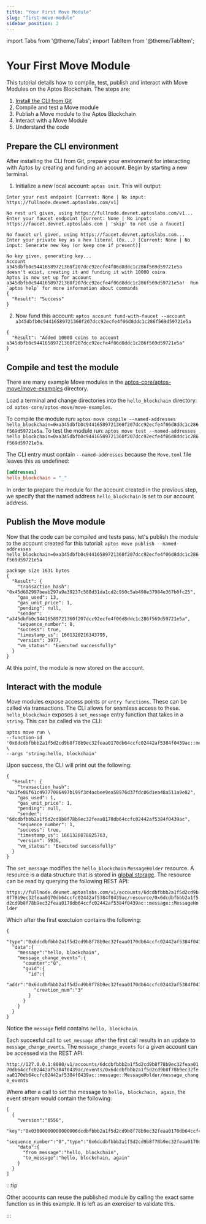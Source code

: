 ```yaml
---
title: "Your First Move Module"
slug: "first-move-module"
sidebar_position: 2
---
```


import Tabs from '@theme/Tabs';
import TabItem from '@theme/TabItem';

# Your First Move Module

This tutorial details how to compile, test, publish and interact with Move Modules on the Aptos Blockchain. The steps are:

1. [Install the CLI from Git][install_cli]
2. Compile and test a Move module
3. Publish a Move module to the Aptos Blockchain
4. Interact with a Move Module
5. Understand the code


## Prepare the CLI environment

After installing the CLI from Git, prepare your environment for interacting with Aptos by creating and funding an account. Begin by starting a new terminal.

1. Initialize a new local account: `aptos init`. This will output:
```
Enter your rest endpoint [Current: None | No input: https://fullnode.devnet.aptoslabs.com/v1]

No rest url given, using https://fullnode.devnet.aptoslabs.com/v1...
Enter your faucet endpoint [Current: None | No input: https://faucet.devnet.aptoslabs.com | 'skip' to not use a faucet]

No faucet url given, using https://faucet.devnet.aptoslabs.com...
Enter your private key as a hex literal (0x...) [Current: None | No input: Generate new key (or keep one if present)]

No key given, generating key...
Account a345dbfb0c94416589721360f207dcc92ecfe4f06d8ddc1c286f569d59721e5a doesn't exist, creating it and funding it with 10000 coins
Aptos is now set up for account a345dbfb0c94416589721360f207dcc92ecfe4f06d8ddc1c286f569d59721e5a!  Run `aptos help` for more information about commands
{
  "Result": "Success"
}
```
2. Now fund this account: `aptos account fund-with-faucet --account a345dbfb0c94416589721360f207dcc92ecfe4f06d8ddc1c286f569d59721e5a`
```
{
  "Result": "Added 10000 coins to account a345dbfb0c94416589721360f207dcc92ecfe4f06d8ddc1c286f569d59721e5a"
}
```

## Compile and test the module

There are many example Move modules in the [aptos-core/aptos-move/move-examples](https://github.com/aptos-labs/aptos-core/tree/main/aptos-move/move-examples) directory.

Load a terminal and change directories into the `hello_blockchain` directory: `cd aptos-core/aptos-move/move-examples`.

To compile the module run: `aptos move compile --named-addresses hello_blockchain=0xa345dbfb0c94416589721360f207dcc92ecfe4f06d8ddc1c286f569d59721e5a`.
To test the module run: `aptos move test --named-addresses hello_blockchain=0xa345dbfb0c94416589721360f207dcc92ecfe4f06d8ddc1c286f569d59721e5a`.

The CLI entry must contain `--named-addresses` because the `Move.toml` file leaves this as undefined:

```toml
[addresses]
hello_blockchain = "_"
```

In order to prepare the module for the account created in the previous step, we specify that the named address `hello_blockchain` is set to our account address.

## Publish the Move module

Now that the code can be compiled and tests pass, let's publish the module to the account created for this tutorial:
`aptos move publish --named-addresses hello_blockchain=0xa345dbfb0c94416589721360f207dcc92ecfe4f06d8ddc1c286f569d59721e5a`

```
package size 1631 bytes
{
  "Result": {
    "transaction_hash": "0x45d682997beab297a9a39237c588d31da1cd2c950c5ab498e37984e367b0fc25",
    "gas_used": 13,
    "gas_unit_price": 1,
    "pending": null,
    "sender": "a345dbfb0c94416589721360f207dcc92ecfe4f06d8ddc1c286f569d59721e5a",
    "sequence_number": 8,
    "success": true,
    "timestamp_us": 1661320216343795,
    "version": 3977,
    "vm_status": "Executed successfully"
  }
}
```

At this point, the module is now stored on the account.

## Interact with the module

Move modules expose access points or `entry functions`. These can be called via transactions. The CLI allows for seamless access to these. `hello_blockchain` exposes a `set_message` entry function that takes in a `string`. This can be called via the CLI:

```
aptos move run \
--function-id '0x6dcdbfbbb2a1f5d2cd9b8f78b9ec32feaa0170db64ccfc02442af5384f0439ac::message::set_message' \
--args 'string:hello, blockchain'
```

Upon success, the CLI will print out the following:

```
{
  "Result": {
    "transaction_hash": "0x1fe06f61c49777086497b199f3d4acbee9ea58976d37fdc06d1ea48a511a9e82",
    "gas_used": 1,
    "gas_unit_price": 1,
    "pending": null,
    "sender": "6dcdbfbbb2a1f5d2cd9b8f78b9ec32feaa0170db64ccfc02442af5384f0439ac",
    "sequence_number": 1,
    "success": true,
    "timestamp_us": 1661320878825763,
    "version": 5936,
    "vm_status": "Executed successfully"
  }
}
```

The `set_message` modifies the `hello_blockchain` `MessageHolder` resource. A resource is a data structure that is stored in [global storage](https://move-language.github.io/move/structs-and-resources.html#storing-resources-in-global-storage). The resource can be read by querying the following REST API:

`https://fullnode.devnet.aptoslabs.com/v1/accounts/6dcdbfbbb2a1f5d2cd9b8f78b9ec32feaa0170db64ccfc02442af5384f0439ac/resource/0x6dcdbfbbb2a1f5d2cd9b8f78b9ec32feaa0170db64ccfc02442af5384f0439ac::message::MessageHolder`

Which after the first exectuion contains the following:

```
{
  "type":"0x6dcdbfbbb2a1f5d2cd9b8f78b9ec32feaa0170db64ccfc02442af5384f0439ac::message::MessageHolder",
  "data":{
    "message":"hello, blockchain",
    "message_change_events":{
      "counter":"0",
      "guid":{
        "id":{
          "addr":"0x6dcdbfbbb2a1f5d2cd9b8f78b9ec32feaa0170db64ccfc02442af5384f0439ac",
          "creation_num":"3"
        }
      }
    }
  }
}
```

Notice the `message` field contains `hello, blockchain`.

Each succesful call to `set_message` after the first call results in an update to `message_change_events`. The `message_change_events` for a given account can be accessed via the REST API: 

`http://127.0.0.1:8080/v1/accounts/6dcdbfbbb2a1f5d2cd9b8f78b9ec32feaa0170db64ccfc02442af5384f0439ac/events/0x6dcdbfbbb2a1f5d2cd9b8f78b9ec32feaa0170db64ccfc02442af5384f0439ac::message::MessageHolder/message_change_events`

Where after a call to set the message to `hello, blockchain, again`, the event stream would contain the following:
```
[
  {
    "version":"8556",
    "key":"0x03000000000000006dcdbfbbb2a1f5d2cd9b8f78b9ec32feaa0170db64ccfc02442af5384f0439ac",
    "sequence_number":"0","type":"0x6dcdbfbbb2a1f5d2cd9b8f78b9ec32feaa0170db64ccfc02442af5384f0439ac::message::MessageChangeEvent",
    "data":{
      "from_message":"hello, blockchain",
      "to_message":"hello, blockchain, again"
    }
  }
]
```

:::tip

Other accounts can reuse the published module by calling the exact same function as in this example. It is left as an exerciser to validate this.

:::

[account_basics]: /concepts/basics-accounts
[alice_account_rest]: https://fullnode.devnet.aptoslabs.com/v1/accounts/a52671f10dc3479b09d0a11ce47694c0/
[bob_account_explorer]: https://explorer.devnet.aptos.dev/account/ec6ec14e4abe10aaa6ad53b0b63a1806
[install_cli]: /cli-tools/aptos-cli-tool/install-aptos-cli
[rest_spec]: https://fullnode.devnet.aptoslabs.com/v1/spec#/
